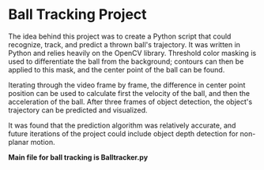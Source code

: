 # Ball Tracking Project

The idea behind this project was to create a Python script that could recognize, track, and predict a thrown ball's trajectory. It was written in Python and relies heavily on the OpenCV library. Threshold color masking is used to differentiate the ball from the background; contours can then be applied to this mask, and the center point of the ball can be found.

Iterating through the video frame by frame, the difference in center point position can be used to calculate first the velocity of the ball, and then the acceleration of the ball. After three frames of object detection, the object's trajectory can be predicted and visualized.

It was found that the prediction algorithm was relatively accurate, and future iterations of the project could include object depth detection for non-planar motion.

**Main file for ball tracking is Balltracker.py**

